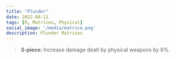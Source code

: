 ```yaml
---
title: "Plunder"
date: 2022-08-11
tags: [R, Matrices, Physical]
social_image: '/media/matrice.png'
description: Plunder Matrices
---
```


> **3-piece:** Increase damage dealt by physical weapons by 6%.


